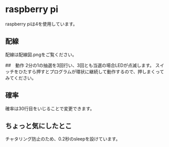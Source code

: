 # raspberry pi
raspberry piは4を使用しています。

## 配線
配線は配線図.pngをご覧ください。

##　動作
2分の1の抽選を3回行い、3回とも当選の場合LEDが点滅します。
スイッチをひたすら押すとプログラムが環状に継続して動作するので、押しまくってみてください。

## 確率
確率は30行目をいじることで変更できます。

## ちょっと気にしたとこ
チャタリング防止のため、0.2秒のsleepを設けています。